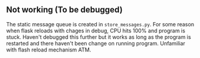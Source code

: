 ## Not working (To be debugged)

The static message queue is created in `store_messages.py`. For some reason when flask reloads with chages in debug, CPU hits 100% and program is stuck. Haven't debugged this further but it works as long as the program is restarted and there haven't been change on running program. Unfamiliar with flash reload mechanism ATM.